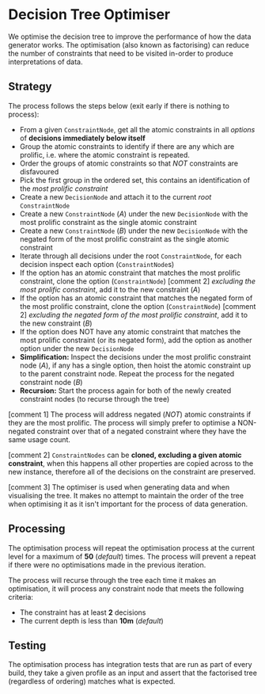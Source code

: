 # Decision Tree Optimiser

We optimise the decision tree to improve the performance of how the data generator works. 
The optimisation (also known as factorising) can reduce the number of constraints that need to be visited in-order to produce interpretations of data.

## Strategy

The process follows the steps below (exit early if there is nothing to process):

* From a given `ConstraintNode`, get all the atomic constraints in all _options_ of __decisions immediately below itself__
* Group the atomic constraints to identify if there are any which are prolific, i.e. where the atomic constraint is repeated.
* Order the groups of atomic constraints so that _NOT_ constraints are disfavoured
* Pick the first group in the ordered set, this contains an identification of the _most prolific constraint_
* Create a new `DecisionNode` and attach it to the current _root_ `ConstraintNode`
* Create a new `ConstraintNode` (_A_) under the new `DecisionNode` with the most prolific constraint as the single atomic constraint
* Create a new `ConstraintNode` (_B_) under the new `DecisionNode` with the negated form of the most prolific constraint as the single atomic constraint
* Iterate through all decisions under the root `ConstraintNode`, for each decision inspect each option (`ConstraintNode`s)
* If the option has an atomic constraint that matches the most prolific constraint, clone the option (`ConstraintNode`) [comment 2] _excluding the most prolific constraint_, add it to the new constraint (_A_)
* If the option has an atomic constraint that matches the negated form of the most prolific constraint, clone the option (`ConstraintNode`) [comment 2] _excluding the negated form of the most prolific constraint_, add it to the new constraint (_B_)
* If the option does NOT have any atomic constraint that matches the most prolific constraint (or its negated form), add the option as another option under the new `DecisionNode`
* __Simplification:__ Inspect the decisions under the most prolific constraint node (_A_), if any has a single option, then hoist the atomic constraint up to the parent constraint node. Repeat the process for the negated constraint node (_B_)
* __Recursion:__ Start the process again for both of the newly created constraint nodes (to recurse through the tree)

[comment 1]
The process will address negated (_NOT_) atomic constraints if they are the most prolific. The process will simply prefer to optimise a NON-negated constraint over that of a negated constraint where they have the same usage count.

[comment 2]
`ConstraintNodes` can be __cloned, excluding a given atomic constraint__, when this happens all other properties are copied across to the new instance, therefore all of the decisions on the constraint are preserved.

[comment 3]
The optimiser is used when generating data and when visualising the tree. It makes no attempt to maintain the order of the tree when optimising it as it isn't important for the process of data generation.

## Processing

The optimisation process will repeat the optimisation process at the current level for a maximum of __50__ (_default_) times. The process will prevent a repeat if there were no optimisations made in the previous iteration. 

The process will recurse through the tree each time it makes an optimisation, it will process any constraint node that meets the following criteria:
* The constraint has at least __2__ decisions
* The current depth is less than __10m__ (_default_)

## Testing

The optimisation process has integration tests that are run as part of every build, they take a given profile as an input and assert that the factorised tree (regardless of ordering) matches what is expected.